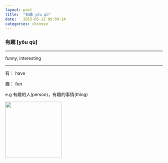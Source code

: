 ```yaml
---
layout: post
title:  "有趣 yǒu qù"
date:   2015-05-12 09:09:14
categories: chinese
---
```

### 有趣 [yǒu qù]
-----------

funny, interesting

-----------

有： have

趣： fun

e.g  有趣的人(person)，有趣的事情(thing)

<img width='180' src="/wombats-learning/images/funny.jpg"/>





